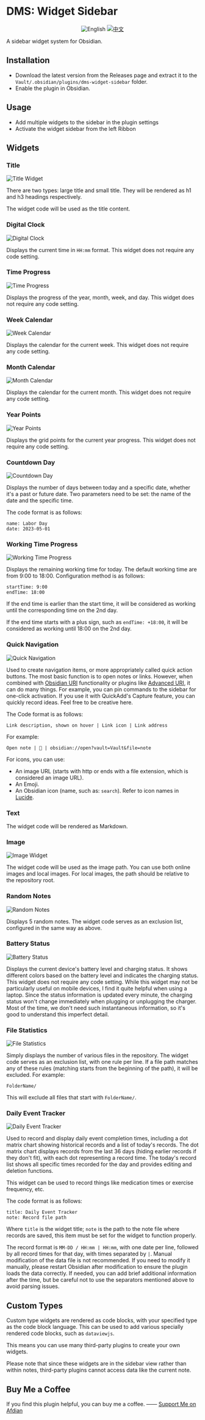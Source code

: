 # DMS: Widget Sidebar

<div align="middle">
  <img src="https://img.shields.io/badge/English-gray?style=for-the-badge&logo=markdown" alt="English">
  <a href="README_zh.md">
    <img src="https://img.shields.io/badge/中文-blue?style=for-the-badge&logo=markdown" alt="中文">
  </a>
</div>

A sidebar widget system for Obsidian.

## Installation

- Download the latest version from the Releases page and extract it to the `Vault/.obsidian/plugins/dms-widget-sidebar` folder.
- Enable the plugin in Obsidian.

## Usage

- Add multiple widgets to the sidebar in the plugin settings
- Activate the widget sidebar from the left Ribbon

## Widgets

### Title

![Title Widget](screenshots/Header.png)

There are two types: large title and small title. They will be rendered as h1 and h3 headings respectively.

The widget code will be used as the title content.

### Digital Clock

![Digital Clock](screenshots/DigitalClock.png)

Displays the current time in `HH:mm` format. This widget does not require any code setting.

### Time Progress

![Time Progress](screenshots/TimeProgress.png)

Displays the progress of the year, month, week, and day. This widget does not require any code setting.

### Week Calendar

![Week Calendar](screenshots/WeekCalendar.png)

Displays the calendar for the current week. This widget does not require any code setting.

### Month Calendar

![Month Calendar](screenshots/MonthCalendar.png)

Displays the calendar for the current month. This widget does not require any code setting.

### Year Points

![Year Points](screenshots/YearPoints.png)

Displays the grid points for the current year progress. This widget does not require any code setting.

### Countdown Day

![Countdown Day](screenshots/CountdownDay.png)

Displays the number of days between today and a specific date, whether it's a past or future date. Two parameters need to be set: the name of the date and the specific time.

The code format is as follows:

```text
name: Labor Day
date: 2023-05-01
```

### Working Time Progress

![Working Time Progress](screenshots/WorkingTimeProgress.png)

Displays the remaining working time for today. The default working time are from 9:00 to 18:00. Configuration method is as follows:

```text
startTime: 9:00
endTime: 18:00
```

If the end time is earlier than the start time, it will be considered as working until the corresponding time on the 2nd day.

If the end time starts with a plus sign, such as `endTime: +18:00`, it will be considered as working until 18:00 on the 2nd day.

### Quick Navigation

![Quick Navigation](screenshots/QuickNav.png)

Used to create navigation items, or more appropriately called quick action buttons. The most basic function is to open notes or links. However, when combined with [Obsidian URI](https://help.obsidian.md/Extending+Obsidian/Obsidian+URI) functionality or plugins like [Advanced URI](https://github.com/Vinzent03/obsidian-advanced-uri), it can do many things. For example, you can pin commands to the sidebar for one-click activation. If you use it with QuickAdd's Capture feature, you can quickly record ideas. Feel free to be creative here.

The Code format is as follows:

```text
Link description, shown on hover | Link icon | Link address
```

For example:

```text
Open note | 📝 | obsidian://open?vault=Vault&file=note
```

For icons, you can use:

- An image URL (starts with http or ends with a file extension, which is considered an image URL).
- An Emoji.
- An Obsidian icon (name, such as: `search`). Refer to icon names in [Lucide](https://lucide.dev/icons/search).

### Text

The widget code will be rendered as Markdown.

### Image

![Image Widget](screenshots/Image.png)

The widget code will be used as the image path. You can use both online images and local images. For local images, the path should be relative to the repository root.

### Random Notes

![Random Notes](screenshots/RandomNotes.png)

Displays 5 random notes. The widget code serves as an exclusion list, configured in the same way as above.

### Battery Status

![Battery Status](screenshots/BatteryStatus.png)

Displays the current device's battery level and charging status. It shows different colors based on the battery level and indicates the charging status. This widget does not require any code setting. While this widget may not be particularly useful on mobile devices, I find it quite helpful when using a laptop. Since the status information is updated every minute, the charging status won't change immediately when plugging or unplugging the charger. Most of the time, we don't need such instantaneous information, so it's good to understand this imperfect detail.

### File Statistics

![File Statistics](screenshots/FileStats.png)

Simply displays the number of various files in the repository. The widget code serves as an exclusion list, with one rule per line. If a file path matches any of these rules (matching starts from the beginning of the path), it will be excluded. For example:

```text
FolderName/
```

This will exclude all files that start with `FolderName/`.

### Daily Event Tracker

![Daily Event Tracker](screenshots/DailyEventRecord.png)

Used to record and display daily event completion times, including a dot matrix chart showing historical records and a list of today's records. The dot matrix chart displays records from the last 36 days (hiding earlier records if they don't fit), with each dot representing a record time. The today's record list shows all specific times recorded for the day and provides editing and deletion functions.

This widget can be used to record things like medication times or exercise frequency, etc.

The code format is as follows:

```text
title: Daily Event Tracker
note: Record file path
```

Where `title` is the widget title; `note` is the path to the note file where records are saved, this item must be set for the widget to function properly.

The record format is `MM-DD / HH:mm | HH:mm`, with one date per line, followed by all record times for that day, with times separated by `|`. Manual modification of the data file is not recommended. If you need to modify it manually, please restart Obsidian after modification to ensure the plugin loads the data correctly. If needed, you can add brief additional information after the time, but be careful not to use the separators mentioned above to avoid parsing issues.

## Custom Types

Custom type widgets are rendered as code blocks, with your specified type as the code block language. This can be used to add various specially rendered code blocks, such as `dataviewjs`.

This means you can use many third-party plugins to create your own widgets.

Please note that since these widgets are in the sidebar view rather than within notes, third-party plugins cannot access data like the current note.

## Buy Me a Coffee

If you find this plugin helpful, you can buy me a coffee. —— [Support Me on Afdian](https://afdian.com/a/daomishu)